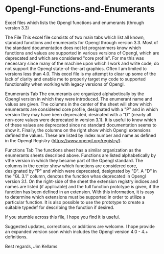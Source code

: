 # Opengl-Functions-and-Enumerants
Excel files which lists the Opengl functions and enumerants (through version 3.3)

The File
This excel file consists of two main tabs which list all known, standard functions and enumerants for Opengl through version 3.3.  Most of the standard documentation does not let programmers know which functions and values are supported in various versions of Opengl, which are deprecated and which are considered "core profile".  For me this was necessary since many of the machine upon which I work and write code, do not support the Opengl state-of-the-art graphics. Often I am limited to versions less than 4.0.  This excel file is my attempt to clear up some of the lack of clarity and enable me to properly target my code to supported functionality when working with legacy versions of Opengl.

Enumerants Tab
The enumerants are organized alphabetically by the Opengl version in which they were introduced. The enumerant name and values are given. The columns in the center of the sheet will show which enumerants are considered core profile, designated with a "P" and in which version they may have been deprecated, desinated with a "D" (nearly all non-core values were deprecated in version 3.1). It is useful to know which of these values are deprecated since no standard documentation seems to show it.  Finally, the columns on the right show which Opengl extensions defined the values.  These are listed by index number and name as defined in the Opengl Registry (https://www.opengl.org/registry/).

Functions Tab
The functions sheet has a similar organization as the enumerants sheets described above. Functions are listed alphabetically by vthe version in which they became part of the Opengl standard.  The columns in the center show which functions are considered core, designated by "P" and which were deprecated, designated by "D".  A "D" in the "GL 3.1" column, denotes the function whas deprecated in Opengl version 3.1.  On the right-side of the sheet the extension registry indices and names are listed (if applicable) and the full function prototype is given, if the function has been defined in an extension.  With this information, it is easy to determine which extensions must be supported in order to utilize a particular function. It is also possible to use the prototype to create a suitable typedef for describing the function if desired.

If you stumble across this file, I hope you find it is useful.

Suggested updates, corrections, or additions are welcome.  I hope provide an expanded version soon which includes the Opengl version 4.0 - 4.+ definitions.

Best regards,
Jim Kellams

